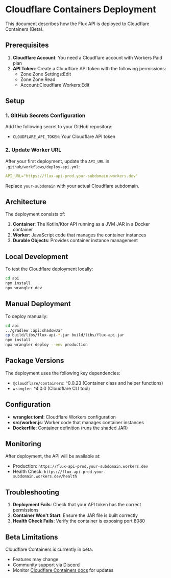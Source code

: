 # Cloudflare Containers Deployment

This document describes how the Flux API is deployed to Cloudflare Containers (Beta).

## Prerequisites

1. **Cloudflare Account**: You need a Cloudflare account with Workers Paid plan
2. **API Token**: Create a Cloudflare API token with the following permissions:
   - Zone:Zone Settings:Edit
   - Zone:Zone:Read
   - Account:Cloudflare Workers:Edit

## Setup

### 1. GitHub Secrets Configuration

Add the following secret to your GitHub repository:

- `CLOUDFLARE_API_TOKEN`: Your Cloudflare API token

### 2. Update Worker URL

After your first deployment, update the `API_URL` in `.github/workflows/deploy-api.yml`:

```yaml
API_URL="https://flux-api-prod.your-subdomain.workers.dev"
```

Replace `your-subdomain` with your actual Cloudflare subdomain.

## Architecture

The deployment consists of:

1. **Container**: The Kotlin/Ktor API running as a JVM JAR in a Docker container
2. **Worker**: JavaScript code that manages the container instances
3. **Durable Objects**: Provides container instance management

## Local Development

To test the Cloudflare deployment locally:

```bash
cd api
npm install
npx wrangler dev
```

## Manual Deployment

To deploy manually:

```bash
cd api
../gradlew :api:shadowJar
cp build/libs/flux-api-*.jar build/libs/flux-api.jar
npm install
npx wrangler deploy --env production
```

## Package Versions

The deployment uses the following key dependencies:
- `@cloudflare/containers`: ^0.0.23 (Container class and helper functions)
- `wrangler`: ^4.0.0 (Cloudflare CLI tool)

## Configuration

- **wrangler.toml**: Cloudflare Workers configuration
- **src/worker.js**: Worker code that manages container instances
- **Dockerfile**: Container definition (runs the shaded JAR)

## Monitoring

After deployment, the API will be available at:
- Production: `https://flux-api-prod.your-subdomain.workers.dev`
- Health Check: `https://flux-api-prod.your-subdomain.workers.dev/health`

## Troubleshooting

1. **Deployment Fails**: Check that your API token has the correct permissions
2. **Container Won't Start**: Ensure the JAR file is built correctly
3. **Health Check Fails**: Verify the container is exposing port 8080

## Beta Limitations

Cloudflare Containers is currently in beta:
- Features may change
- Community support via [Discord](https://discord.cloudflare.com)
- Monitor [Cloudflare Containers docs](https://developers.cloudflare.com/containers/) for updates

